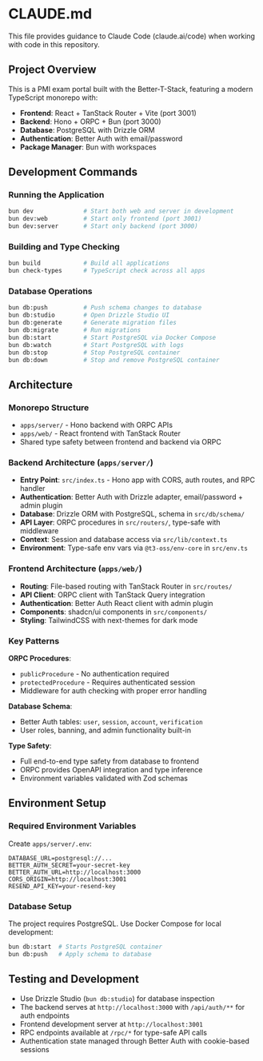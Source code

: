 # CLAUDE.md

This file provides guidance to Claude Code (claude.ai/code) when working with code in this repository.

## Project Overview

This is a PMI exam portal built with the Better-T-Stack, featuring a modern TypeScript monorepo with:
- **Frontend**: React + TanStack Router + Vite (port 3001)
- **Backend**: Hono + ORPC + Bun (port 3000)
- **Database**: PostgreSQL with Drizzle ORM
- **Authentication**: Better Auth with email/password
- **Package Manager**: Bun with workspaces

## Development Commands

### Running the Application
```bash
bun dev              # Start both web and server in development
bun dev:web          # Start only frontend (port 3001)
bun dev:server       # Start only backend (port 3000)
```

### Building and Type Checking  
```bash
bun build            # Build all applications
bun check-types      # TypeScript check across all apps
```

### Database Operations
```bash
bun db:push          # Push schema changes to database
bun db:studio        # Open Drizzle Studio UI
bun db:generate      # Generate migration files
bun db:migrate       # Run migrations
bun db:start         # Start PostgreSQL via Docker Compose
bun db:watch         # Start PostgreSQL with logs
bun db:stop          # Stop PostgreSQL container
bun db:down          # Stop and remove PostgreSQL container
```

## Architecture

### Monorepo Structure
- `apps/server/` - Hono backend with ORPC APIs
- `apps/web/` - React frontend with TanStack Router
- Shared type safety between frontend and backend via ORPC

### Backend Architecture (`apps/server/`)
- **Entry Point**: `src/index.ts` - Hono app with CORS, auth routes, and RPC handler
- **Authentication**: Better Auth with Drizzle adapter, email/password + admin plugin
- **Database**: Drizzle ORM with PostgreSQL, schema in `src/db/schema/`
- **API Layer**: ORPC procedures in `src/routers/`, type-safe with middleware
- **Context**: Session and database access via `src/lib/context.ts`
- **Environment**: Type-safe env vars via `@t3-oss/env-core` in `src/env.ts`

### Frontend Architecture (`apps/web/`)
- **Routing**: File-based routing with TanStack Router in `src/routes/`
- **API Client**: ORPC client with TanStack Query integration
- **Authentication**: Better Auth React client with admin plugin
- **Components**: shadcn/ui components in `src/components/`
- **Styling**: TailwindCSS with next-themes for dark mode

### Key Patterns

**ORPC Procedures**:
- `publicProcedure` - No authentication required
- `protectedProcedure` - Requires authenticated session
- Middleware for auth checking with proper error handling

**Database Schema**:
- Better Auth tables: `user`, `session`, `account`, `verification`
- User roles, banning, and admin functionality built-in

**Type Safety**:
- Full end-to-end type safety from database to frontend
- ORPC provides OpenAPI integration and type inference
- Environment variables validated with Zod schemas

## Environment Setup

### Required Environment Variables
Create `apps/server/.env`:
```
DATABASE_URL=postgresql://...
BETTER_AUTH_SECRET=your-secret-key
BETTER_AUTH_URL=http://localhost:3000
CORS_ORIGIN=http://localhost:3001
RESEND_API_KEY=your-resend-key
```

### Database Setup
The project requires PostgreSQL. Use Docker Compose for local development:
```bash
bun db:start  # Starts PostgreSQL container
bun db:push   # Apply schema to database
```

## Testing and Development

- Use Drizzle Studio (`bun db:studio`) for database inspection
- The backend serves at `http://localhost:3000` with `/api/auth/**` for auth endpoints
- Frontend development server at `http://localhost:3001`
- RPC endpoints available at `/rpc/*` for type-safe API calls
- Authentication state managed through Better Auth with cookie-based sessions